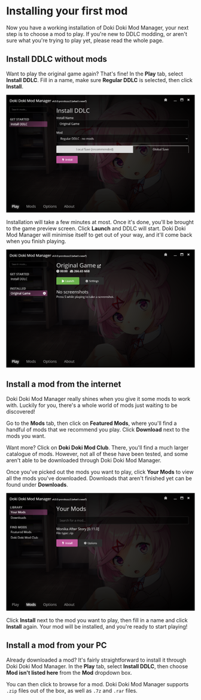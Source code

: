 # Installing your first mod

Now you have a working installation of Doki Doki Mod Manager, your next step is to choose a mod to play. If you're new to DDLC modding, or aren't sure what you're trying to play yet, please read the whole page.

## Install DDLC without mods

Want to play the original game again? That's fine! In the **Play** tab, select **Install DDLC**. Fill in a name, make sure **Regular DDLC** is selected, then click **Install**.

![Installing DDLC](./images/firstmod-vanilla.png)

Installation will take a few minutes at most. Once it's done, you'll be brought to the game preview screen. Click **Launch** and DDLC will start. Doki Doki Mod Manager will minimise itself to get out of your way, and it'll come back when you finish playing.

![Game preview screen](./images/firstmod-installview.png)

## Install a mod from the internet

Doki Doki Mod Manager really shines when you give it some mods to work with. Luckily for you, there's a whole world of mods just waiting to be discovered!

Go to the **Mods** tab, then click on **Featured Mods**, where you'll find a handful of mods that we recommend you play. Click **Download** next to the mods you want.

Want more? Click on **Doki Doki Mod Club**. There, you'll find a much larger catalogue of mods. However, not all of these have been tested, and some aren't able to be downloaded through Doki Doki Mod Manager.

Once you've picked out the mods you want to play, click **Your Mods** to view all the mods you've downloaded. Downloads that aren't finished yet can be found under **Downloads**.

![Your mod list](./images/firstmod-yourmods.png)

Click **Install** next to the mod you want to play, then fill in a name and click **Install** again. Your mod will be installed, and you're ready to start playing!

## Install a mod from your PC

Already downloaded a mod? It's fairly straightforward to install it through Doki Doki Mod Manager. In the **Play** tab, select **Install DDLC**, then choose **Mod isn't listed here** from the **Mod** dropdown box.

You can then click to browse for a mod. Doki Doki Mod Manager supports `.zip` files out of the box, as well as `.7z` and `.rar` files.
